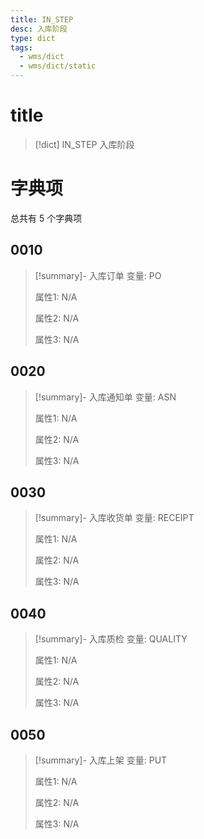 ```yaml
---
title: IN_STEP
desc: 入库阶段
type: dict
tags:
  - wms/dict
  - wms/dict/static
---
```

# title
>[!dict] IN_STEP
> 入库阶段

# 字典项
总共有 5 个字典项
## 0010
>[!summary]- 入库订单
>变量: PO
>
>属性1: N/A
>
>属性2: N/A
>
>属性3: N/A

## 0020
>[!summary]- 入库通知单
>变量: ASN
>
>属性1: N/A
>
>属性2: N/A
>
>属性3: N/A

## 0030
>[!summary]- 入库收货单
>变量: RECEIPT
>
>属性1: N/A
>
>属性2: N/A
>
>属性3: N/A

## 0040
>[!summary]- 入库质检
>变量: QUALITY
>
>属性1: N/A
>
>属性2: N/A
>
>属性3: N/A

## 0050
>[!summary]- 入库上架
>变量: PUT
>
>属性1: N/A
>
>属性2: N/A
>
>属性3: N/A
